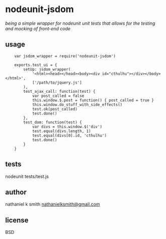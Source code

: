 # nodeunit-jsdom

_being a simple wrapper for nodeunit unit tests that allows for the testing and mocking of front-end code_

## usage

        var jsdom_wrapper = require('nodeunit-jsdom')

        exports.test_ui = {
            setUp: jsdom_wrapper(
                '<html><head></head><body><div id="cthulhu"></div></body></html>',
                ['/path/to/jquery.js']
            ),
            test_ajax_call: function(test) {
                var post_called = false
                this.window.$.post = function() { post_called = true }
                this.window.do_stuff_with_side_effects()
                test.ok(post_called)
                test.done()
            },
            test_dom: function(test) {
                var divs = this.window.$('div')
                test.equal(divs.length, 1)
                test.equal(divs[0].id, 'cthulhu')
                test.done()
            }
        }

## tests

nodeunit tests/test.js

## author

nathaniel k smith <nathanielksmith@gmail.com>

## license

BSD
